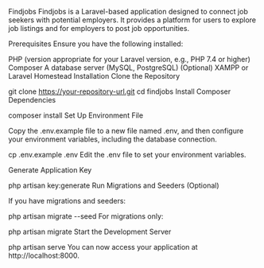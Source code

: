 Findjobs
Findjobs is a Laravel-based application designed to connect job seekers with potential employers. It provides a platform for users to explore job listings and for employers to post job opportunities.

Prerequisites
Ensure you have the following installed:

PHP (version appropriate for your Laravel version, e.g., PHP 7.4 or higher)
Composer
A database server (MySQL, PostgreSQL)
(Optional) XAMPP or Laravel Homestead
Installation
Clone the Repository


git clone https://your-repository-url.git
cd findjobs
Install Composer Dependencies


composer install
Set Up Environment File

Copy the .env.example file to a new file named .env, and then configure your environment variables, including the database connection.


cp .env.example .env
Edit the .env file to set your environment variables.

Generate Application Key


php artisan key:generate
Run Migrations and Seeders (Optional)

If you have migrations and seeders:


php artisan migrate --seed
For migrations only:


php artisan migrate
Start the Development Server


php artisan serve
You can now access your application at http://localhost:8000.
